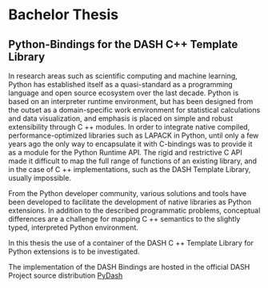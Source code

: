 # Bachelor Thesis

## Python-Bindings for the DASH C++ Template Library

In research areas such as scientific computing and machine learning, Python has established itself as a quasi-standard as a programming language and open source ecosystem over the last decade. Python is based on an interpreter runtime environment, but has been designed from the outset as a domain-specific work environment for statistical calculations and data visualization, and emphasis is placed on simple and robust extensibility through C ++ modules. In order to integrate native compiled, performance-optimized libraries such as LAPACK in Python, until only a few years ago the only way to encapsulate it with C-bindings was to provide it as a module for the Python Runtime API. The rigid and restrictive C API made it difficult to map the full range of functions of an existing library, and in the case of C ++ implementations, such as the DASH Template Library, usually impossible.

From the Python developer community, various solutions and tools have been developed to facilitate the development of native libraries as Python extensions. In addition to the described programmatic problems, conceptual differences are a challenge for mapping C ++ semantics to the slightly typed, interpreted Python environment.

In this thesis the use of a container of the DASH C ++ Template Library for Python extensions is to be investigated.


The implementation of the DASH Bindings are hosted in the official DASH Project source distribution [PyDash](https://github.com/dash-project/pydash)
